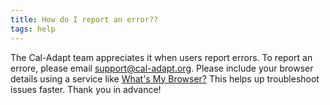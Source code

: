 ```yaml
---
title: How do I report an error??
tags: help
---
```


The Cal-Adapt team appreciates it when users report errors. To report an errore, please email support@cal-adapt.org. Please include your browser details using a service like <a href="https://www.whatsmybrowser.org/" target="_blank">What's My Browser?</a> This helps up troubleshoot issues faster. Thank you in advance!